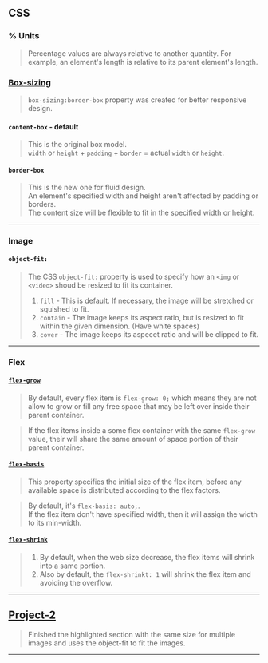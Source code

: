 ## CSS
### % Units
> Percentage values are always relative to another quantity. For example, 
> an element's length is relative to its parent element's length.

### [Box-sizing](https://css-tricks.com/box-sizing/)
> `box-sizing:border-box` property was created for better responsive design.
#### `content-box` - default
> This is the original box model. <br/>
> `width` or `height` + `padding` + `border` = actual `width` or `height`.

#### `border-box`
> This is the new one for fluid design. <br/>
> An element's specified width and height aren't affected by padding or borders. <br/>
> The content size will be flexible to fit in the specified width or height.

---

### Image
#### `object-fit:`
> The CSS `object-fit:` property is used to specify how an `<img` or `<video>` shoud be resized to fit its container.
> 1. `fill` - This is default. If necessary, the image will be stretched or squished to fit.
> 2. `contain` - The image keeps its aspect ratio, but is resized to fit within the given dimension. (Have white spaces)
> 3. `cover` - The image keeps its aspecet ratio and will be clipped to fit.

---

### Flex
#### [`flex-grow`](https://www.youtube.com/watch?v=YozReABRmzo)
> By default, every flex item is `flex-grow: 0;` which means they are not allow to grow or fill any free space that may be left over inside their parent container.

> If the flex items inside a some flex container with the same `flex-grow` value, their will share the same amount of space portion of their parent container.

#### [`flex-basis`](https://www.youtube.com/watch?v=qdf9Qa0xJe4)
> This property specifies the initial size of the flex item, before any available space is distributed according to the flex factors.

> By default, it's `flex-basis: auto;`. <br/>
> If the flex item don't have specified width, then it will assign the width to its min-width. <br/>


#### [`flex-shrink`](https://www.youtube.com/watch?v=tSdq8amjMso)
> 1. By default, when the web size decrease, the flex items will shrink into a same portion.
> 2. Also by default, the `flex-shrinkt: 1` will shrink the flex item and avoiding the overflow.

---

## [Project-2](/Code_Snippets/Project-2)
> Finished the highlighted section with the same size for multiple images and uses the object-fit to fit the images.

---
